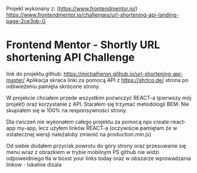 Projekt wykonany z:
(https://www.frontendmentor.io/)
https://www.frontendmentor.io/challenges/url-shortening-api-landing-page-2ce3ob-G
# Frontend Mentor - Shortly URL shortening API Challenge
link do projektu github: https://michalheron.github.io/url-shortening-api-master/
Aplikacja skraca linki za pomocą API z https://shrtco.de/
strona po odświeżeniu pamięta skrócone strony.

W projekcie chciałem przede wszystkim poćwiczyć REACT-a (pierwszy mój projekt) oraz korzystanie z API. Starałem się trzymać metodologii BEM. Nie skupiałem się w 100% na responsywności strony.

Dla ćwiczeń nie wykonałem całego projektu za pomocą npx create-react-app my-app, lecz użyłem linków REACT-a 
        <script src="https://unpkg.com/react@18/umd/react.development.js" crossorigin></script>
        <script src="https://unpkg.com/react-dom@18/umd/react-dom.development.js" crossorigin></script>
(oczywiście pamiętam że w ostatecznej wersji należałoby zmienić na production.min.js)

Od siebie dodałem przycisk powrotu do góry strony oraz przesuwanie się menu wraz z obrazkiem w trybie mobilnym
PS github nie widzi odpoweidniego tła w bosst your links today oraz w obszarze wprowadzania linkow - lokalnie dizala

